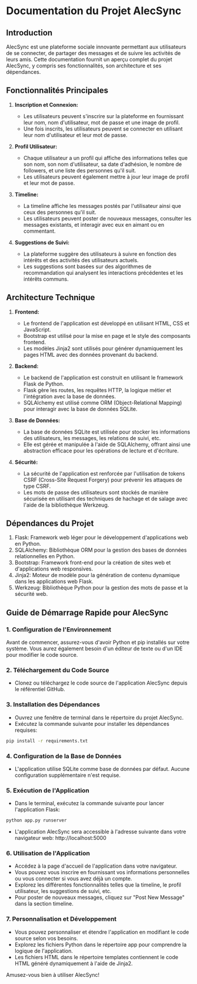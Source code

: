 # Documentation du Projet AlecSync

## Introduction

AlecSync est une plateforme sociale innovante permettant aux utilisateurs de se connecter, de partager des messages et de suivre les activités de leurs amis. Cette documentation fournit un aperçu complet du projet AlecSync, y compris ses fonctionnalités, son architecture et ses dépendances.

## Fonctionnalités Principales

1. **Inscription et Connexion:**
   - Les utilisateurs peuvent s'inscrire sur la plateforme en fournissant leur nom, nom d'utilisateur, mot de passe et une image de profil.
   - Une fois inscrits, les utilisateurs peuvent se connecter en utilisant leur nom d'utilisateur et leur mot de passe.

2. **Profil Utilisateur:**
   - Chaque utilisateur a un profil qui affiche des informations telles que son nom, son nom d'utilisateur, sa date d'adhésion, le nombre de followers, et une liste des personnes qu'il suit.
   - Les utilisateurs peuvent également mettre à jour leur image de profil et leur mot de passe.

3. **Timeline:**
   - La timeline affiche les messages postés par l'utilisateur ainsi que ceux des personnes qu'il suit.
   - Les utilisateurs peuvent poster de nouveaux messages, consulter les messages existants, et interagir avec eux en aimant ou en commentant.

4. **Suggestions de Suivi:**
   - La plateforme suggère des utilisateurs à suivre en fonction des intérêts et des activités des utilisateurs actuels.
   - Les suggestions sont basées sur des algorithmes de recommandation qui analysent les interactions précédentes et les intérêts communs.

## Architecture Technique

1. **Frontend:**
   - Le frontend de l'application est développé en utilisant HTML, CSS et JavaScript.
   - Bootstrap est utilisé pour la mise en page et le style des composants frontend.
   - Les modèles Jinja2 sont utilisés pour générer dynamiquement les pages HTML avec des données provenant du backend.

2. **Backend:**
   - Le backend de l'application est construit en utilisant le framework Flask de Python.
   - Flask gère les routes, les requêtes HTTP, la logique métier et l'intégration avec la base de données.
   - SQLAlchemy est utilisé comme ORM (Object-Relational Mapping) pour interagir avec la base de données SQLite.

3. **Base de Données:**
   - La base de données SQLite est utilisée pour stocker les informations des utilisateurs, les messages, les relations de suivi, etc.
   - Elle est gérée et manipulée à l'aide de SQLAlchemy, offrant ainsi une abstraction efficace pour les opérations de lecture et d'écriture.

4. **Sécurité:**
   - La sécurité de l'application est renforcée par l'utilisation de tokens CSRF (Cross-Site Request Forgery) pour prévenir les attaques de type CSRF.
   - Les mots de passe des utilisateurs sont stockés de manière sécurisée en utilisant des techniques de hachage et de salage avec l'aide de la bibliothèque Werkzeug.

## Dépendances du Projet

1. Flask: Framework web léger pour le développement d'applications web en Python.
2. SQLAlchemy: Bibliothèque ORM pour la gestion des bases de données relationnelles en Python.
3. Bootstrap: Framework front-end pour la création de sites web et d'applications web responsives.
4. Jinja2: Moteur de modèle pour la génération de contenu dynamique dans les applications web Flask.
5. Werkzeug: Bibliothèque Python pour la gestion des mots de passe et la sécurité web.

## Guide de Démarrage Rapide pour AlecSync

### 1. Configuration de l'Environnement

Avant de commencer, assurez-vous d'avoir Python et pip installés sur votre système. Vous aurez également besoin d'un éditeur de texte ou d'un IDE pour modifier le code source.

### 2. Téléchargement du Code Source

- Clonez ou téléchargez le code source de l'application AlecSync depuis le référentiel GitHub.

### 3. Installation des Dépendances

- Ouvrez une fenêtre de terminal dans le répertoire du projet AlecSync.
- Exécutez la commande suivante pour installer les dépendances requises:
```bash
pip install -r requirements.txt
```
### 4. Configuration de la Base de Données

- L'application utilise SQLite comme base de données par défaut. Aucune configuration supplémentaire n'est requise.

### 5. Exécution de l'Application
- Dans le terminal, exécutez la commande suivante pour lancer l'application Flask:
```bash
python app.py runserver
```
- L'application AlecSync sera accessible à l'adresse suivante dans votre navigateur web: http://localhost:5000

### 6. Utilisation de l'Application
- Accédez à la page d'accueil de l'application dans votre navigateur.
- Vous pouvez vous inscrire en fournissant vos informations personnelles ou vous connecter si vous avez déjà un compte.
- Explorez les différentes fonctionnalités telles que la timeline, le profil utilisateur, les suggestions de suivi, etc.
- Pour poster de nouveaux messages, cliquez sur "Post New Message" dans la section timeline.

### 7. Personnalisation et Développement
- Vous pouvez personnaliser et étendre l'application en modifiant le code source selon vos besoins.
- Explorez les fichiers Python dans le répertoire app pour comprendre la logique de l'application.
- Les fichiers HTML dans le répertoire templates contiennent le code HTML généré dynamiquement à l'aide de Jinja2.

Amusez-vous bien à utiliser AlecSync!
